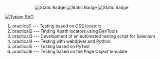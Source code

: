<p align = "center">
  <img alt="Static Badge" src="https://img.shields.io/badge/PyCharm-2023.2.5-blue?style=plastic&logo=pycharm&logoColor=lightgreen&labelColor=black&color=grey">
  <img alt="Static Badge" src="https://img.shields.io/badge/Selenium-2024?style=plastic&logo=Selenium&labelColor=black&color=%2343B02A">
  <img alt="Static Badge" src="https://img.shields.io/badge/PyTest-2024?style=plastic&logo=PyTest&labelColor=black&color=%230A9EDC">
</p>

[![Typing SVG](https://readme-typing-svg.demolab.com?font=Fira+Code&weight=600&size=30&duration=6000&pause=1000&color=FFFFFFF7&random=false&width=375&lines=Test+Automation)](https://git.io/typing-svg)

1. practical1 --- Testing based on CSS locators
2. practical2 --- Finding Xpath locators using DevTools
3. practical3 --- Development of an automated testing script for Selenium
4. practical4 --- Testing with webdriver and Python
5. practical5 --- Testing based on PyTest
6. practical6 --- Testing based on the Page Object template
